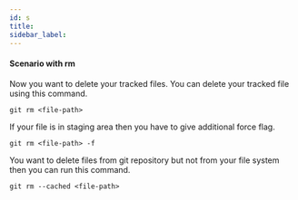 ```yaml
---
id: s
title:
sidebar_label:
---
```


#### Scenario with rm

Now you want to delete your tracked files. You can delete your tracked file using this command.

`git rm <file-path>`

If your file is in staging area then you have to give additional force flag.

`git rm <file-path> -f`

You want to delete files from git repository but not from your file system then you can run this command.

`git rm --cached <file-path>`
